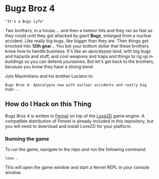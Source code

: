 # Bugz Broz 4

    "It's a Bugz Lyfe"

Two brothers, in a house.... and then a meteor hits and they ran as fast as 
they could until they got attacked by giant **Bugz**, enlarged from a nuclear
accident. Like really big bugs, like bigger than they are. Then things got
knocked into **12th gear**... You bet your bottom dollar that these brothers 
know how to handle business. It's like an apocalypse land, with big bugs and 
hazards and stuff, and cool weapons and traps and things to rig up in buildings 
so you can defend yourselves. But let's get back to the brothers, because you 
know they have a strong bond.

Join Maximiliano and his brother Luciano in:

    Bugz Broz 4: Apocalypse now with nuclear accidents and really big bugs...

## How do I Hack on this Thing

Bugz Broz 4 is written in [Fennel](https://fennel-lang.org) on top of the 
[Love2D](https://love2d.org) game engine. A compatible distribution of Fennel 
is already included in this repository, but you will need to download and
install Love2D for your platform.

### Running the game

To run the game, navigate to the repo and run the following command:

```
love .
```

This will open the game window and start a fennel REPL in your console
window.

